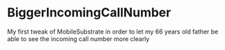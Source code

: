 # BiggerIncomingCallNumber
My first tweak of MobileSubstrate in order to let my 66 years old father be able to see the incoming call number more clearly
